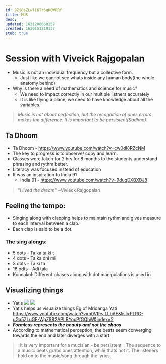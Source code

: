 ```yaml
---
id: 9Zj8aZLwlI6Tr6qHOWRRf
title: MUS
desc: ''
updated: 1631208668157
created: 1630151219137
stub: true
---
```

# Session with Viveick Rajgopalan


* Music is not an individual frequency but a collective form. 
    * Just like we cannot see whats inside any human body(the whole anatomy behind)
* Why is there a need of mathematics and science for music?
   * We need to impact correctly in our multiple listners accurately
   * It is like flying a plane, we need to have knowledge about all the variables.
> _Music is not about perfection, but the recognition of ones errors makes the difference. It is important to be persistent(Sadhna)._

## Ta Dhoom
* Ta Dhoom - https://www.youtube.com/watch?v=cw0dI8RZcNM
* The key to progress is to observe/ copy and learn.
* Classes were taken for 2 hrs for 8 months to the students understand phrasing and rythm better.
* Literacy was focused instead of education 
* It was an inspiration to India 91
    * India 91 - https://www.youtube.com/watch?v=9duqDXBXBJ8
> "_I lived the dream_" ~Vivieck Rajgopalan

## Feeling the tempo: 
* Singing along with clapping helps to maintain rythm and gives measure to each interval between a clap.
* Each clap is said to be a dot.
### The sing alongs:  
* 5 dots - Ta ka ta ki t 
* 4 dots - Ta ka dhi mi
* 3 dots - Ta ki ta
* 16 odts - Adi tala
* Konnakol: Different phases along with dot manipulations is used in
## Visualizing things
* Yatis
![](/assets/images/2021-09-09-12-29-03.png) 
![](/assets/images/2021-09-09-12-31-20.png)
* Yatis helps us visualize things 
Eg of Mridanga Yati
https://www.youtube.com/watch?v=h0VReJLLbAE&list=PLRG-uGa5ZLuGF-WgZ882APLBYocPfGQhW&index=2
* **_Formless represents the beauty and not the chaos_**
* According to mathematical perception, the beats seem converging towards the end and later diverges with a start.

> _It is very important for a mucisian - be persistent _
> The sequence to a music: beats grabs ones attention, while thats not it. The listeners hold on to the music/song through the lyrics.
